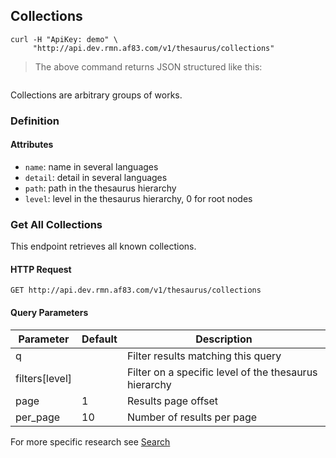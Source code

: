 ## Collections

```shell
curl -H "ApiKey: demo" \
     "http://api.dev.rmn.af83.com/v1/thesaurus/collections"
```

> The above command returns JSON structured like this:

<pre class="live_requests" data-path="/v1/thesaurus/collections">
</pre>

Collections are arbitrary groups of works.

### Definition

#### Attributes

* `name`: name in several languages
* `detail`: detail in several languages
* `path`: path in the thesaurus hierarchy
* `level`: level in the thesaurus hierarchy, 0 for root nodes

### Get All Collections


This endpoint retrieves all known collections.

#### HTTP Request

`GET http://api.dev.rmn.af83.com/v1/thesaurus/collections`

#### Query Parameters

Parameter              | Default  | Description
---------              | -------  | -----------
q                      |          | Filter results matching this query
filters[level]         |          | Filter on a specific level of the thesaurus hierarchy
page                   | 1        | Results page offset
per_page               | 10       | Number of results per page

For more specific research see [Search](/?shell#search)
